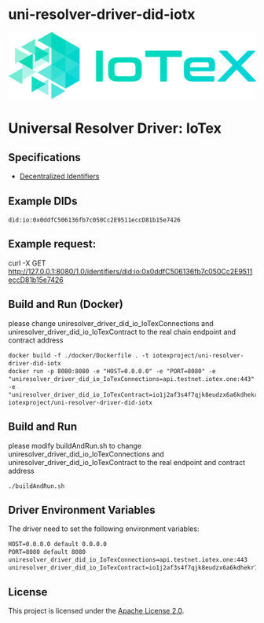 # uni-resolver-driver-did-iotx

![IoTex Logo](logo/IoTeX.png)

# Universal Resolver Driver: IoTex

## Specifications

* [Decentralized Identifiers](https://w3c.github.io/did-core/)

## Example DIDs

```
did:io:0x0ddfC506136fb7c050Cc2E9511eccD81b15e7426
```
## Example request:
curl -X GET http://127.0.0.1:8080/1.0/identifiers/did:io:0x0ddfC506136fb7c050Cc2E9511eccD81b15e7426

## Build and Run (Docker)
please change uniresolver_driver_did_io_IoTexConnections and uniresolver_driver_did_io_IoTexContract to the real chain endpoint and contract address
```
docker build -f ./docker/Dockerfile . -t iotexproject/uni-resolver-driver-did-iotx
docker run -p 8080:8080 -e "HOST=0.0.0.0" -e "PORT=8080" -e "uniresolver_driver_did_io_IoTexConnections=api.testnet.iotex.one:443" -e "uniresolver_driver_did_io_IoTexContract=io1j2af3s4f7qjk8eudzx6a6kdhekr7zt2k5y5qlk" iotexproject/uni-resolver-driver-did-iotx
```

## Build and Run
please modify buildAndRun.sh to change uniresolver_driver_did_io_IoTexConnections and uniresolver_driver_did_io_IoTexContract to the real endpoint and contract address
```
./buildAndRun.sh
```

## Driver Environment Variables

The driver need to set the following environment variables:
```
HOST=0.0.0.0 default 0.0.0.0
PORT=8080 default 8080
uniresolver_driver_did_io_IoTexConnections=api.testnet.iotex.one:443
uniresolver_driver_did_io_IoTexContract=io1j2af3s4f7qjk8eudzx6a6kdhekr7zt2k5y5qlk
```
## License
This project is licensed under the [Apache License 2.0](LICENSE).
